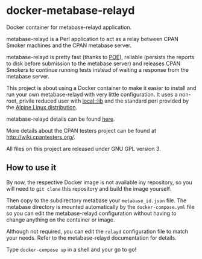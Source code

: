 # docker-metabase-relayd
Docker container for metabase-relayd application.

metabase-relayd is a Perl application to act as a relay between CPAN Smoker machines and the CPAN metabase server.

metabase-relayd is pretty fast (thanks to [POE](http://poe.perl.org/)), reliable (persists the reports to disk before submission to the metabase server) and releases CPAN Smokers to continue running tests instead of waiting a response from the metabase server.  

This project is about using a Docker container to make it easier to install and run your own metabase-relayd with very little configuration. It uses a non-root, privile reduced user with [local::lib](http://search.cpan.org/~haarg/local-lib-2.000024/lib/local/lib.pm) and the standard perl provided by the [Alpine Linux distribution](https://alpinelinux.org/about/).

metabase-relayd details can be found [here](https://metacpan.org/pod/distribution/metabase-relayd/bin/metabase-relayd).

More details about the CPAN testers project can be found at http://wiki.cpantesters.org/.

All files on this project are released under GNU GPL version 3.

## How to use it

By now, the respective Docker image is not available iny repository, so you will need to `git clone` this repository and build the image yourself.

Then copy to the subdirectory metabase your `metabase_id.json` file. The metabase directory is mounted automatically by the `docker-compose.yml` file so you can edit the metabase-relayd configuration without having to change anything on the container or image.

Although not required, you can edit the `relayd` configuration file to match your needs. Refer to the metabase-relayd documentation for details.

Type `docker-compose up` in a shell and your go to go!
